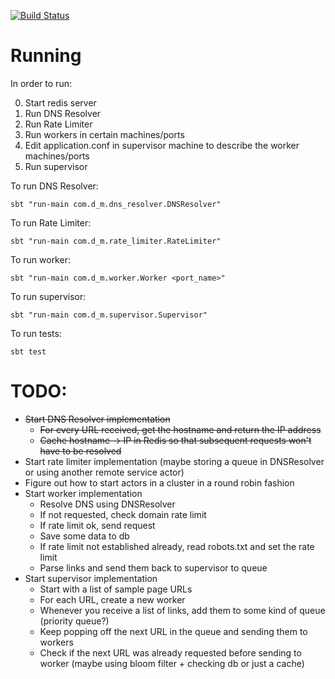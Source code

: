 [![Build Status](https://travis-ci.org/DarinM223/MISAKAMISAKA.svg?branch=master)](https://travis-ci.org/DarinM223/MISAKAMISAKA)

Running
=======

In order to run:

0. Start redis server
1. Run DNS Resolver
2. Run Rate Limiter
3. Run workers in certain machines/ports
4. Edit application.conf in supervisor machine to describe the worker machines/ports
5. Run supervisor

To run DNS Resolver:

    sbt "run-main com.d_m.dns_resolver.DNSResolver"
    
To run Rate Limiter:

    sbt "run-main com.d_m.rate_limiter.RateLimiter"

To run worker:

    sbt "run-main com.d_m.worker.Worker <port_name>"

To run supervisor:

    sbt "run-main com.d_m.supervisor.Supervisor"

To run tests:

    sbt test
    
TODO:
=====

* ~~Start DNS Resolver implementation~~
    * ~~For every URL received, get the hostname and return the IP address~~
    * ~~Cache hostname -> IP in Redis so that subsequent requests won't have to be resolved~~
* Start rate limiter implementation (maybe storing a queue in DNSResolver or using another remote service actor)
* Figure out how to start actors in a cluster in a round robin fashion
* Start worker implementation
    * Resolve DNS using DNSResolver
    * If not requested, check domain rate limit
    * If rate limit ok, send request
    * Save some data to db
    * If rate limit not established already, read robots.txt and set the rate limit
    * Parse links and send them back to supervisor to queue
* Start supervisor implementation
    * Start with a list of sample page URLs
    * For each URL, create a new worker
    * Whenever you receive a list of links, add them to some kind of queue (priority queue?)
    * Keep popping off the next URL in the queue and sending them to workers
    * Check if the next URL was already requested before sending to worker (maybe using bloom filter + checking db or just a cache)




